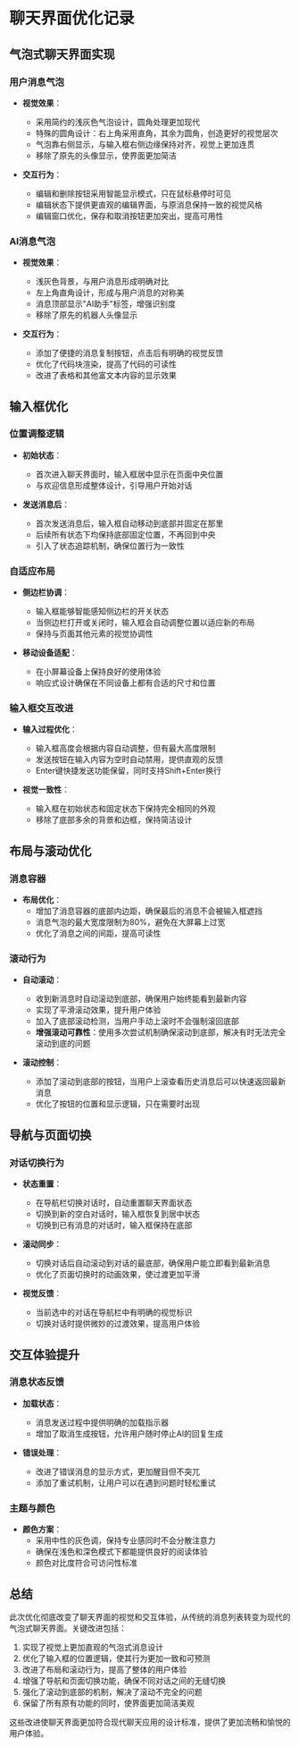 # 聊天界面优化记录

## 气泡式聊天界面实现

### 用户消息气泡
- **视觉效果**：
  - 采用简约的浅灰色气泡设计，圆角处理更加现代
  - 特殊的圆角设计：右上角采用直角，其余为圆角，创造更好的视觉层次
  - 气泡靠右侧显示，与输入框右侧边缘保持对齐，视觉上更加连贯
  - 移除了原先的头像显示，使界面更加简洁

- **交互行为**：
  - 编辑和删除按钮采用智能显示模式，只在鼠标悬停时可见
  - 编辑状态下提供更直观的编辑界面，与原消息保持一致的视觉风格
  - 编辑窗口优化，保存和取消按钮更加突出，提高可用性

### AI消息气泡
- **视觉效果**：
  - 浅灰色背景，与用户消息形成明确对比
  - 左上角直角设计，形成与用户消息的对称美
  - 消息顶部显示"AI助手"标签，增强识别度
  - 移除了原先的机器人头像显示

- **交互行为**：
  - 添加了便捷的消息复制按钮，点击后有明确的视觉反馈
  - 优化了代码块渲染，提高了代码的可读性
  - 改进了表格和其他富文本内容的显示效果

## 输入框优化

### 位置调整逻辑
- **初始状态**：
  - 首次进入聊天界面时，输入框居中显示在页面中央位置
  - 与欢迎信息形成整体设计，引导用户开始对话

- **发送消息后**：
  - 首次发送消息后，输入框自动移动到底部并固定在那里
  - 后续所有状态下均保持底部固定位置，不再回到中央
  - 引入了状态追踪机制，确保位置行为一致性

### 自适应布局
- **侧边栏协调**：
  - 输入框能够智能感知侧边栏的开关状态
  - 当侧边栏打开或关闭时，输入框会自动调整位置以适应新的布局
  - 保持与页面其他元素的视觉协调性

- **移动设备适配**：
  - 在小屏幕设备上保持良好的使用体验
  - 响应式设计确保在不同设备上都有合适的尺寸和位置

### 输入框交互改进
- **输入过程优化**：
  - 输入框高度会根据内容自动调整，但有最大高度限制
  - 发送按钮在输入内容为空时自动禁用，提供直观的反馈
  - Enter键快捷发送功能保留，同时支持Shift+Enter换行

- **视觉一致性**：
  - 输入框在初始状态和固定状态下保持完全相同的外观
  - 移除了底部多余的背景和边框，保持简洁设计

## 布局与滚动优化

### 消息容器
- **布局优化**：
  - 增加了消息容器的底部内边距，确保最后的消息不会被输入框遮挡
  - 消息气泡的最大宽度限制为80%，避免在大屏幕上过宽
  - 优化了消息之间的间距，提高可读性

### 滚动行为
- **自动滚动**：
  - 收到新消息时自动滚动到底部，确保用户始终能看到最新内容
  - 实现了平滑滚动效果，提升用户体验
  - 加入了底部滚动检测，当用户手动上滚时不会强制滚回底部
  - **增强滚动可靠性**：使用多次尝试机制确保滚动到底部，解决有时无法完全滚动到底的问题

- **滚动控制**：
  - 添加了滚动到底部的按钮，当用户上滚查看历史消息后可以快速返回最新消息
  - 优化了按钮的位置和显示逻辑，只在需要时出现

## 导航与页面切换

### 对话切换行为
- **状态重置**：
  - 在导航栏切换对话时，自动重置聊天界面状态
  - 切换到新的空白对话时，输入框恢复到居中状态
  - 切换到已有消息的对话时，输入框保持在底部

- **滚动同步**：
  - 切换对话后自动滚动到对话的最底部，确保用户能立即看到最新消息
  - 优化了页面切换时的动画效果，使过渡更加平滑

- **视觉反馈**：
  - 当前选中的对话在导航栏中有明确的视觉标识
  - 切换对话时提供微妙的过渡效果，提高用户体验

## 交互体验提升

### 消息状态反馈
- **加载状态**：
  - 消息发送过程中提供明确的加载指示器
  - 增加了取消生成按钮，允许用户随时停止AI的回复生成

- **错误处理**：
  - 改进了错误消息的显示方式，更加醒目但不突兀
  - 添加了重试机制，让用户可以在遇到问题时轻松重试

### 主题与颜色
- **颜色方案**：
  - 采用中性的灰色调，保持专业感同时不会分散注意力
  - 确保在浅色和深色模式下都能提供良好的阅读体验
  - 颜色对比度符合可访问性标准

## 总结

此次优化彻底改变了聊天界面的视觉和交互体验，从传统的消息列表转变为现代的气泡式聊天界面。关键改进包括：

1. 实现了视觉上更加直观的气泡式消息设计
2. 优化了输入框的位置逻辑，使其行为更加一致和可预测
3. 改进了布局和滚动行为，提高了整体的用户体验
4. 增强了导航和页面切换功能，确保不同对话之间的无缝切换
5. 强化了滚动到底部的机制，解决了滚动不完全的问题
6. 保留了所有原有功能的同时，使界面更加简洁美观

这些改进使聊天界面更加符合现代聊天应用的设计标准，提供了更加流畅和愉悦的用户体验。 